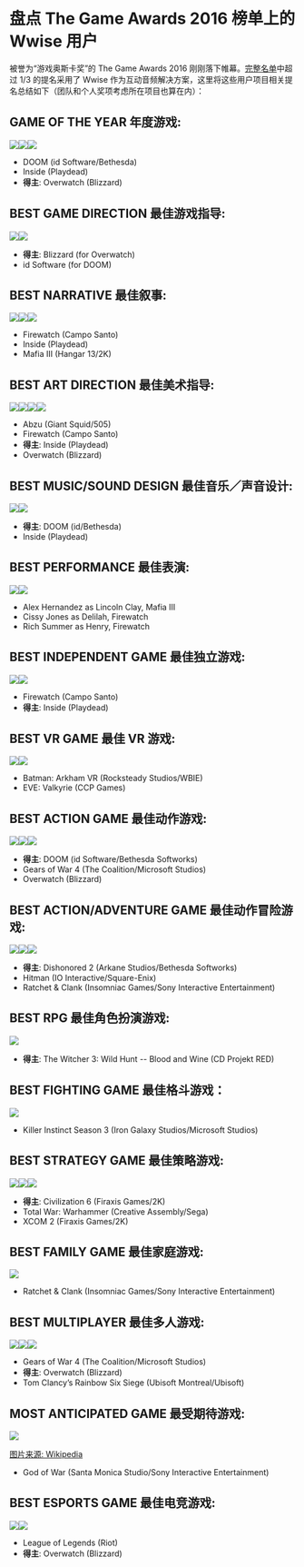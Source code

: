 # 盘点 The Game Awards 2016 榜单上的 Wwise 用户

被誉为“游戏奥斯卡奖”的 The Game Awards 2016 刚刚落下帷幕。[完整名单](http://thegameawards.com/nominees/)中超过 1/3 的提名采用了 Wwise 作为互动音频解决方案，这里将这些用户项目相关提名总结如下（团队和个人奖项考虑所在项目也算在内）：

## GAME OF THE YEAR 年度游戏:

![](https://github.com/akchina/learnwwisecn/blob/master/Wwise-TGA2016/images/wwise-doom.jpeg?raw=true)![](https://github.com/akchina/learnwwisecn/blob/master/Wwise-TGA2016/images/wwise-inside.jpeg?raw=true)![](https://github.com/akchina/learnwwisecn/blob/master/Wwise-TGA2016/images/wwise-overwatch.jpeg?raw=true)

- DOOM (id Software/Bethesda)
- Inside (Playdead)
- **得主**: Overwatch (Blizzard)


## BEST GAME DIRECTION 最佳游戏指导:

![](https://github.com/akchina/learnwwisecn/blob/master/Wwise-TGA2016/images/wwise-overwatch.jpeg?raw=true)![](https://github.com/akchina/learnwwisecn/blob/master/Wwise-TGA2016/images/wwise-doom.jpeg?raw=true)

- **得主**: Blizzard (for Overwatch)
- id Software (for DOOM)

## BEST NARRATIVE 最佳叙事:

![](https://github.com/akchina/learnwwisecn/blob/master/Wwise-TGA2016/images/wwise-firewatch.jpeg?raw=true)![](https://github.com/akchina/learnwwisecn/blob/master/Wwise-TGA2016/images/wwise-inside.jpeg?raw=true)![](https://github.com/akchina/learnwwisecn/blob/master/Wwise-TGA2016/images/wwise-mafia3.jpeg?raw=true)

- Firewatch (Campo Santo)
- Inside (Playdead)
- Mafia III (Hangar 13/2K)


## BEST ART DIRECTION 最佳美术指导:

![](https://github.com/akchina/learnwwisecn/blob/master/Wwise-TGA2016/images/wwise-abzu.jpeg?raw=true)![](https://github.com/akchina/learnwwisecn/blob/master/Wwise-TGA2016/images/wwise-firewatch.jpeg?raw=true)![](https://github.com/akchina/learnwwisecn/blob/master/Wwise-TGA2016/images/wwise-inside.jpeg?raw=true)![](https://github.com/akchina/learnwwisecn/blob/master/Wwise-TGA2016/images/wwise-overwatch.jpeg?raw=true)

- Abzu (Giant Squid/505)
- Firewatch (Campo Santo)
- **得主**: Inside (Playdead)
- Overwatch (Blizzard)


## BEST MUSIC/SOUND DESIGN 最佳音乐／声音设计:

![](https://github.com/akchina/learnwwisecn/blob/master/Wwise-TGA2016/images/wwise-doom.jpeg?raw=true)![](https://github.com/akchina/learnwwisecn/blob/master/Wwise-TGA2016/images/wwise-inside.jpeg?raw=true)

- **得主**: DOOM (id/Bethesda)
- Inside (Playdead)


## BEST PERFORMANCE 最佳表演:

![](https://github.com/akchina/learnwwisecn/blob/master/Wwise-TGA2016/images/wwise-mafia3.jpeg?raw=true)![](https://github.com/akchina/learnwwisecn/blob/master/Wwise-TGA2016/images/wwise-firewatch.jpeg?raw=true)

- Alex Hernandez as Lincoln Clay, Mafia III
- Cissy Jones as Delilah, Firewatch
- Rich Summer as Henry, Firewatch


## BEST INDEPENDENT GAME 最佳独立游戏:

![](https://github.com/akchina/learnwwisecn/blob/master/Wwise-TGA2016/images/wwise-firewatch.jpeg?raw=true)![](https://github.com/akchina/learnwwisecn/blob/master/Wwise-TGA2016/images/wwise-inside.jpeg?raw=true)

- Firewatch (Campo Santo)
- **得主**: Inside (Playdead)


## BEST VR GAME 最佳 VR 游戏:

![](https://github.com/akchina/learnwwisecn/blob/master/Wwise-TGA2016/images/wwise-batmanvr.jpeg?raw=true)![](https://github.com/akchina/learnwwisecn/blob/master/Wwise-TGA2016/images/wwise-eve-valkyrie.jpeg?raw=true)

- Batman: Arkham VR (Rocksteady Studios/WBIE)
- EVE: Valkyrie (CCP Games)


## BEST ACTION GAME 最佳动作游戏:

![](https://github.com/akchina/learnwwisecn/blob/master/Wwise-TGA2016/images/wwise-doom.jpeg?raw=true)![](https://github.com/akchina/learnwwisecn/blob/master/Wwise-TGA2016/images/wwise-gearsofwar4.jpeg?raw=true)![](https://github.com/akchina/learnwwisecn/blob/master/Wwise-TGA2016/images/wwise-overwatch.jpeg?raw=true)

- **得主**: DOOM (id Software/Bethesda Softworks)
- Gears of War 4 (The Coalition/Microsoft Studios)
- Overwatch (Blizzard)


## BEST ACTION/ADVENTURE GAME 最佳动作冒险游戏:

![](https://github.com/akchina/learnwwisecn/blob/master/Wwise-TGA2016/images/wwise-dishonored2.jpeg?raw=true)![](https://github.com/akchina/learnwwisecn/blob/master/Wwise-TGA2016/images/wwise-hitman2016.jpg?raw=true)![](https://github.com/akchina/learnwwisecn/blob/master/Wwise-TGA2016/images/wwise-ratchet+clank.jpeg?raw=true)

- **得主**: Dishonored 2 (Arkane Studios/Bethesda Softworks)
- Hitman (IO Interactive/Square-Enix)
- Ratchet & Clank (Insomniac Games/Sony Interactive Entertainment)


## BEST RPG 最佳角色扮演游戏:

![](https://github.com/akchina/learnwwisecn/blob/master/Wwise-TGA2016/images/wwise-witcher-Blood_and_wine_art.jpg?raw=true)

- **得主**: The Witcher 3: Wild Hunt -- Blood and Wine (CD Projekt RED)


## BEST FIGHTING GAME 最佳格斗游戏：

![](https://github.com/akchina/learnwwisecn/blob/master/Wwise-TGA2016/images/wwise-killerinstincts3.jpeg?raw=true)

- Killer Instinct Season 3 (Iron Galaxy Studios/Microsoft Studios)


## BEST STRATEGY GAME 最佳策略游戏:

![](https://github.com/akchina/learnwwisecn/blob/master/Wwise-TGA2016/images/wwise-civilization6.jpeg?raw=true)![](https://github.com/akchina/learnwwisecn/blob/master/Wwise-TGA2016/images/wwise-totalwar-warhammer.jpeg?raw=true)![](https://github.com/akchina/learnwwisecn/blob/master/Wwise-TGA2016/images/wwise-xcom2.jpeg?raw=true)

- **得主**: Civilization 6 (Firaxis Games/2K)
- Total War: Warhammer (Creative Assembly/Sega)
- XCOM 2 (Firaxis Games/2K)


## BEST FAMILY GAME 最佳家庭游戏:

![](https://github.com/akchina/learnwwisecn/blob/master/Wwise-TGA2016/images/wwise-ratchet+clank.jpeg?raw=true)

- Ratchet & Clank (Insomniac Games/Sony Interactive Entertainment)


## BEST MULTIPLAYER 最佳多人游戏:

![](https://github.com/akchina/learnwwisecn/blob/master/Wwise-TGA2016/images/wwise-gearsofwar4.jpeg?raw=true)![](https://github.com/akchina/learnwwisecn/blob/master/Wwise-TGA2016/images/wwise-overwatch.jpeg?raw=true)![](https://github.com/akchina/learnwwisecn/blob/master/Wwise-TGA2016/images/wwise-rainbow6siege.jpeg?raw=true)

- Gears of War 4 (The Coalition/Microsoft Studios)
- **得主**: Overwatch (Blizzard)
- Tom Clancy’s Rainbow Six Siege (Ubisoft Montreal/Ubisoft)


## MOST ANTICIPATED GAME 最受期待游戏:

![](https://github.com/akchina/learnwwisecn/blob/master/Wwise-TGA2016/images/wwise-God_of_War_PS4.jpg?raw=true)

[图片来源: Wikipedia](https://en.wikipedia.org/wiki/God_of_War_(upcoming_video_game))

- God of War (Santa Monica Studio/Sony Interactive Entertainment)


## BEST ESPORTS GAME 最佳电竞游戏:

![](https://github.com/akchina/learnwwisecn/blob/master/Wwise-TGA2016/images/wwise-lol.jpeg?raw=true)![](https://github.com/akchina/learnwwisecn/blob/master/Wwise-TGA2016/images/wwise-overwatch.jpeg?raw=true)

- League of Legends (Riot)
- **得主**: Overwatch (Blizzard)




